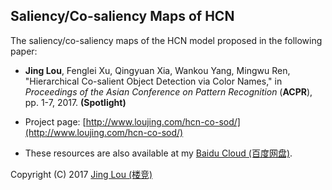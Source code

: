 ## Saliency/Co-saliency Maps of HCN

The saliency/co-saliency maps of the HCN model proposed in the following paper:

 - **Jing Lou**, Fenglei Xu, Qingyuan Xia, Wankou Yang, Mingwu Ren, "Hierarchical Co-salient Object Detection via Color Names," in *Proceedings of the Asian Conference on Pattern Recognition* (**ACPR**), pp. 1-7, 2017. **(Spotlight)**

 - Project page: [http://www.loujing.com/hcn-co-sod/](http://www.loujing.com/hcn-co-sod/)

 - These resources are also available at my [Baidu Cloud (百度网盘)](https://pan.baidu.com/s/1kUByzrx#list/path=%2Fresearch%2Fp2017-hcn-co-sod%2FSal_CoSal_Maps).

Copyright (C) 2017 [Jing Lou (楼竞)](http://www.loujing.com/)

